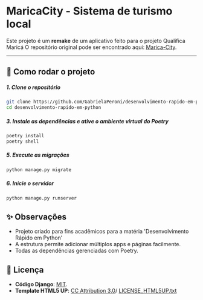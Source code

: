 # MaricaCity - Sistema de turismo local

Este projeto é um **remake** de um aplicativo feito para o projeto Qualifica Maricá
O repositório original pode ser encontrado aqui: [Marica-City](https://github.com/GabrielaPeroni/Marica-City).

---

## 🚀 Como rodar o projeto

##### 1. Clone o repositório
```bash
git clone https://github.com/GabrielaPeroni/desenvolvimento-rapido-em-python
cd desenvolvimento-rapido-em-python
```

##### 3. Instale as dependências e ative o ambiente virtual do Poetry
```bash
poetry install
poetry shell
```

##### 5. Execute as migrações
```bash
python manage.py migrate
```

##### 6. Inicie o servidor
```bash
python manage.py runserver
```

## ✨ Observações

- Projeto criado para fins acadêmicos para a matéria 'Desenvolvimento Rápido em Python'
- A estrutura permite adicionar múltiplos apps e páginas facilmente.
- Todas as dependências gerenciadas com Poetry.


## 📜 Licença
- **Código Django**: [MIT](./LICENSE.txt).
- **Template HTML5 UP**: [CC Attribution 3.0](https://creativecommons.org/licenses/by/3.0/)/ [LICENSE_HTML5UP.txt](./LICENSE_HTML5UP.txt)

